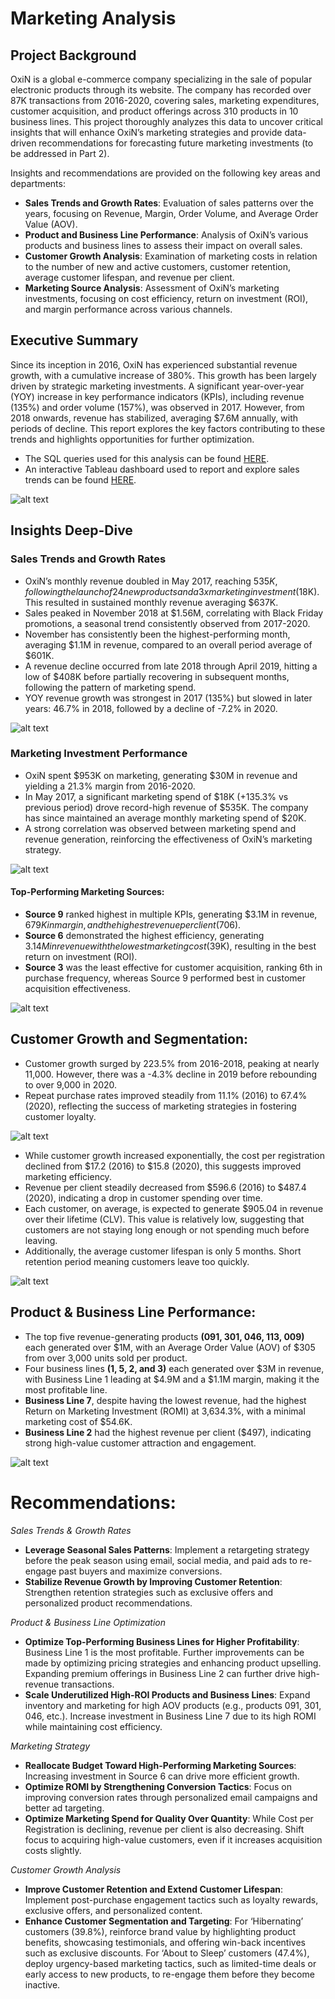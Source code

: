# Marketing Analysis
## Project Background
OxiN is a global e-commerce company specializing in the sale of popular electronic products through its website. The company has recorded over 87K transactions from 2016-2020, covering sales, marketing expenditures, customer acquisition, and product offerings across 310 products in 10 business lines. This project thoroughly analyzes this data to uncover critical insights that will enhance OxiN’s marketing strategies and provide data-driven recommendations for forecasting future marketing investments (to be addressed in Part 2).

Insights and recommendations are provided on the following key areas and departments:

* **Sales Trends and Growth Rates**: Evaluation of sales patterns over the years, focusing on Revenue, Margin, Order Volume, and Average Order Value (AOV).
* **Product and Business Line Performance**: Analysis of OxiN’s various products and business lines to assess their impact on overall sales.
* **Customer Growth Analysis**: Examination of marketing costs in relation to the number of new and active customers, customer retention, average customer lifespan, and revenue per client.
* **Marketing Source Analysis**: Assessment of OxiN’s marketing investments, focusing on cost efficiency, return on investment (ROI), and margin performance across various channels.


## Executive Summary
Since its inception in 2016, OxiN has experienced substantial revenue growth, with a cumulative increase of 380%. This growth has been largely driven by strategic marketing investments. A significant year-over-year (YOY) increase in key performance indicators (KPIs), including revenue (135%) and order volume (157%), was observed in 2017. However, from 2018 onwards, revenue has stabilized, averaging $7.6M annually, with periods of decline. This report explores the key factors contributing to these trends and highlights opportunities for further optimization.

- The SQL queries used for this analysis can be found [HERE](https://github.com/Lekan-E/marketing-analysis/blob/54d9e338dc5631e115685160842c5b906d2f61e4/marketing_exploration.sql).
- An interactive Tableau dashboard used to report and explore sales trends can be found [HERE](https://public.tableau.com/app/profile/lekanelegbede/viz/OnlineSalesandMarketing_17393277783220/ExecutiveSummary?publish=yes).

![alt text](https://github.com/Lekan-E/marketing-analysis/blob/6be13efd12caf30094b992ce6c345a5a570bd340/Data%20and%20Images/Summary%20Dashboard.png)

## Insights Deep-Dive
### Sales Trends and Growth Rates
- OxiN’s monthly revenue doubled in May 2017, reaching $535K, following the launch of 24 new products and a 3x marketing investment ($18K). This resulted in sustained monthly revenue averaging $637K.
- Sales peaked in November 2018 at $1.56M, correlating with Black Friday promotions, a seasonal trend consistently observed from 2017-2020.
- November has consistently been the highest-performing month, averaging $1.1M in revenue, compared to an overall period average of $601K.
- A revenue decline occurred from late 2018 through April 2019, hitting a low of $408K before partially recovering in subsequent months, following the pattern of marketing spend.
- YOY revenue growth was strongest in 2017 (135%) but slowed in later years: 46.7% in 2018, followed by a decline of -7.2% in 2020.

![alt text](https://github.com/Lekan-E/marketing-analysis/blob/baa148a9d158a8f3be6455ee2d159d92804a3b3c/Misc/Revenue%20Trend.png)

### Marketing Investment Performance
- OxiN spent $953K on marketing, generating $30M in revenue and yielding a 21.3% margin from 2016-2020.
- In May 2017, a significant marketing spend of $18K (+135.3% vs previous period) drove record-high revenue of $535K. The company has since maintained an average monthly marketing spend of $20K.
- A strong correlation was observed between marketing spend and revenue generation, reinforcing the effectiveness of OxiN’s marketing strategy.

![alt text](https://github.com/Lekan-E/marketing-analysis/blob/baa148a9d158a8f3be6455ee2d159d92804a3b3c/Misc/Cost%20vs%20Revenue%20Line.png)

#### Top-Performing Marketing Sources:
- **Source 9** ranked highest in multiple KPIs, generating $3.1M in revenue, $679K in margin, and the highest revenue per client ($706).
- **Source 6** demonstrated the highest efficiency, generating $3.14M in revenue with the lowest marketing cost ($39K), resulting in the best return on investment (ROI).
- **Source 3** was the least effective for customer acquisition, ranking 6th in purchase frequency, whereas Source 9 performed best in customer acquisition effectiveness.

![alt text](https://github.com/Lekan-E/marketing-analysis/blob/baa148a9d158a8f3be6455ee2d159d92804a3b3c/Misc/Marketing%20Source.png)

## Customer Growth and Segmentation:
- Customer growth surged by 223.5% from 2016-2018, peaking at nearly 11,000. However, there was a -4.3% decline in 2019 before rebounding to over 9,000 in 2020.
- Repeat purchase rates improved steadily from 11.1% (2016) to 67.4% (2020), reflecting the success of marketing strategies in fostering customer loyalty.

![alt text](https://github.com/Lekan-E/marketing-analysis/blob/baa148a9d158a8f3be6455ee2d159d92804a3b3c/Misc/Customer%20Growth%20Rate.png)

-	While customer growth increased exponentially, the cost per registration declined from $17.2 (2016) to $15.8 (2020), this suggests improved marketing efficiency.
-	Revenue per client steadily decreased from $596.6 (2016) to $487.4 (2020),  indicating a drop in customer spending over time.
-	Each customer, on average, is expected to generate $905.04 in revenue over their lifetime (CLV). This value is relatively low, suggesting that customers are not staying long enough or not spending much before leaving.
-	Additionally, the average customer lifespan is only 5 months. Short retention period meaning customers leave too quickly.

![alt text](https://github.com/Lekan-E/marketing-analysis/blob/baa148a9d158a8f3be6455ee2d159d92804a3b3c/Misc/Customer%20Segments.png)

## Product & Business Line Performance:
- The top five revenue-generating products **(091, 301, 046, 113, 009)** each generated over $1M, with an Average Order Value (AOV) of $305 from over 3,000 units sold per product.
- Four business lines **(1, 5, 2, and 3)** each generated over $3M in revenue, with Business Line 1 leading at $4.9M and a $1.1M margin, making it the most profitable line.
- **Business Line 7**, despite having the lowest revenue, had the highest Return on Marketing Investment (ROMI) at 3,634.3%, with a minimal marketing cost of $54.6K.
- **Business Line 2** had the highest revenue per client ($497), indicating strong high-value customer attraction and engagement.

![alt text](https://github.com/Lekan-E/marketing-analysis/blob/baa148a9d158a8f3be6455ee2d159d92804a3b3c/Misc/Rev%20business%20line.png)

# Recommendations:
_Sales Trends & Growth Rates_
- **Leverage Seasonal Sales Patterns**: Implement a retargeting strategy before the peak season using email, social media, and paid ads to re-engage past buyers and maximize conversions.
- **Stabilize Revenue Growth by Improving Customer Retention**: Strengthen retention strategies such as exclusive offers and personalized product recommendations.

_Product & Business Line Optimization_
- **Optimize Top-Performing Business Lines for Higher Profitability**: Business Line 1 is the most profitable. Further improvements can be made by optimizing pricing strategies and enhancing product upselling. Expanding premium offerings in Business Line 2 can further drive high-revenue transactions.
- **Scale Underutilized High-ROI Products and Business Lines**: Expand inventory and marketing for high AOV products (e.g., products 091, 301, 046, etc.). Increase investment in Business Line 7 due to its high ROMI while maintaining cost efficiency.

_Marketing Strategy_
- **Reallocate Budget Toward High-Performing Marketing Sources**: Increasing investment in Source 6 can drive more efficient growth.
- **Optimize ROMI by Strengthening Conversion Tactics**: Focus on improving conversion rates through personalized email campaigns and better ad targeting.
- **Optimize Marketing Spend for Quality Over Quantity**: While Cost per Registration is declining, revenue per client is also decreasing. Shift focus to acquiring high-value customers, even if it increases acquisition costs slightly.

_Customer Growth Analysis_
- **Improve Customer Retention and Extend Customer Lifespan**: Implement post-purchase engagement tactics such as loyalty rewards, exclusive offers, and personalized content.
- **Enhance Customer Segmentation and Targeting**: For ‘Hibernating’ customers (39.8%), reinforce brand value by highlighting product benefits, showcasing testimonials, and offering win-back incentives such as exclusive discounts. For ‘About to Sleep’ customers (47.4%), deploy urgency-based marketing tactics, such as limited-time deals or early access to new products, to re-engage them before they become inactive.